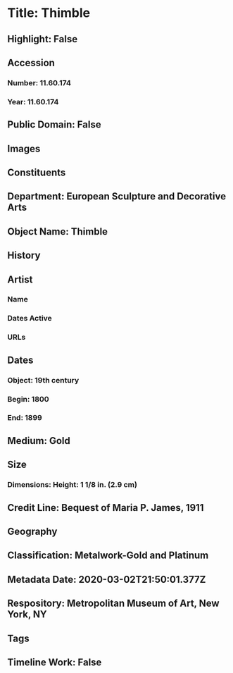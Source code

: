 # Title: Thimble
## Highlight: False
## Accession
### Number: 11.60.174
### Year: 11.60.174
## Public Domain: False
## Images
## Constituents
## Department: European Sculpture and Decorative Arts
## Object Name: Thimble
## History
## Artist
### Name
### Dates Active
### URLs
## Dates
### Object: 19th century
### Begin: 1800
### End: 1899
## Medium: Gold
## Size
### Dimensions: Height: 1 1/8 in. (2.9 cm)
## Credit Line: Bequest of Maria P. James, 1911
## Geography
## Classification: Metalwork-Gold and Platinum
## Metadata Date: 2020-03-02T21:50:01.377Z
## Respository: Metropolitan Museum of Art, New York, NY
## Tags
## Timeline Work: False